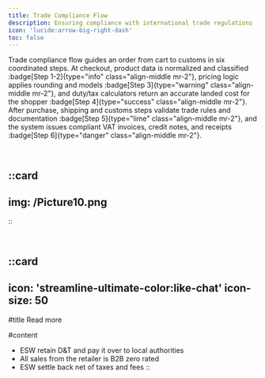 ```yaml
---
title: Trade Compliance Flow
description: Ensuring compliance with international trade regulations
icon: 'lucide:arrow-big-right-dash'
toc: false
---
```


Trade compliance flow guides an order from cart to customs in six coordinated steps. At checkout, product data is normalized and classified :badge[Step 1-2]{type="info" class="align-middle mr-2"}, pricing logic applies rounding and models :badge[Step 3]{type="warning" class="align-middle mr-2"}, and duty/tax calculators return an accurate landed cost for the shopper :badge[Step 4]{type="success" class="align-middle mr-2"}. After purchase, shipping and customs steps validate trade rules and documentation :badge[Step 5]{type="lime" class="align-middle mr-2"}, and the system issues compliant VAT invoices, credit notes, and receipts :badge[Step 6]{type="danger" class="align-middle mr-2"}.

<br>

::card
---
img: /Picture10.png
---
::

<br>

::card
--- 
icon: 'streamline-ultimate-color:like-chat'
icon-size: 50
---

#title
Read more

#content
- ESW retain D&T and pay it over to local authorities	
- All sales from the retailer is B2B zero rated
- ESW settle back net of taxes and fees
::
